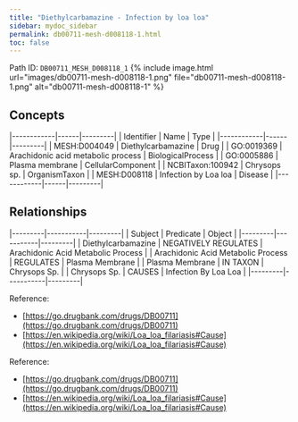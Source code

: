 ```yaml
---
title: "Diethylcarbamazine - Infection by loa loa"
sidebar: mydoc_sidebar
permalink: db00711-mesh-d008118-1.html
toc: false 
---
```



Path ID: `DB00711_MESH_D008118_1`
{% include image.html url="images/db00711-mesh-d008118-1.png" file="db00711-mesh-d008118-1.png" alt="db00711-mesh-d008118-1" %}

## Concepts

|------------|------|---------|
| Identifier | Name | Type    |
|------------|------|---------|
| MESH:D004049 | Diethylcarbamazine | Drug |
| GO:0019369 | Arachidonic acid metabolic process | BiologicalProcess |
| GO:0005886 | Plasma membrane | CellularComponent |
| NCBITaxon:100942 | Chrysops sp. | OrganismTaxon |
| MESH:D008118 | Infection by Loa loa | Disease |
|------------|------|---------|

## Relationships

|---------|-----------|---------|
| Subject | Predicate | Object  |
|---------|-----------|---------|
| Diethylcarbamazine | NEGATIVELY REGULATES | Arachidonic Acid Metabolic Process |
| Arachidonic Acid Metabolic Process | REGULATES | Plasma Membrane |
| Plasma Membrane | IN TAXON | Chrysops Sp. |
| Chrysops Sp. | CAUSES | Infection By Loa Loa |
|---------|-----------|---------|

Reference: 
  - [https://go.drugbank.com/drugs/DB00711](https://go.drugbank.com/drugs/DB00711)
  - [https://en.wikipedia.org/wiki/Loa_loa_filariasis#Cause](https://en.wikipedia.org/wiki/Loa_loa_filariasis#Cause)

Reference: 
  - [https://go.drugbank.com/drugs/DB00711](https://go.drugbank.com/drugs/DB00711)
  - [https://en.wikipedia.org/wiki/Loa_loa_filariasis#Cause](https://en.wikipedia.org/wiki/Loa_loa_filariasis#Cause)

